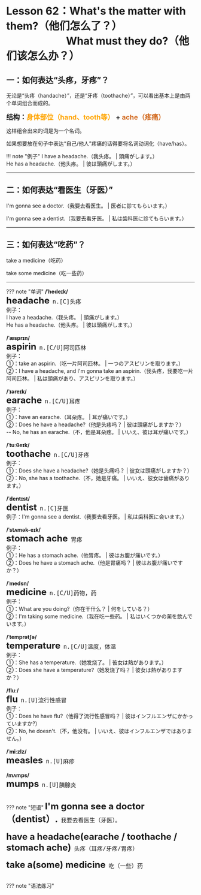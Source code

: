# Lesson 62：What's the matter with them?（他们怎么了？）<br>　　　　　&nbsp;&nbsp;&nbsp;What must they do?（他们该怎么办？）


## 一：如何表达“头疼，牙疼”？

无论是“头疼（handache）”，还是“牙疼（toothache）”，可以看出基本上是由两个单词组合而成的。

<font size=4>**结构：<font color=orange>身体部位（hand、tooth等）</font> +  <font color=chocolate>ache（疼痛）</font>**</font>

这样组合出来的词是为一个名词。

如果想要放在句子中表达“自己/他人”疼痛的话得要将名词动词化（have/has）。


!!! note "例子"
    I have a headache.（我头疼。 | 頭痛がします。）<br>
    He has a headache.（他头疼。 | 彼は頭痛がします。）<br>

---
## 二：如何表达“看医生（牙医）”

I'm gonna see a doctor.（我要去看医生。 | 医者に診てもらいます。）

I'm gonna see a dentist.（我要去看牙医。 | 私は歯科医に診てもらいます。）


---
## 三：如何表达“吃药”？

take a medicine（吃药）

take some medicine（吃一些药）


---
??? note "单词"
    **/ˈhedeɪk/**<br>
    <font size=5>**headache**</font>&nbsp;&nbsp;<font size=4>`n.[C]头疼`</font><br>
    例子：<br>
    I have a headache.（我头疼。 | 頭痛がします。）<br>
    He has a headache.（他头疼。 | 彼は頭痛がします。）<br>
    <br>
    **/ˈæsprɪn/**<br>
    <font size=5>**aspirin**</font>&nbsp;&nbsp;<font size=4>`n.[C/U]阿司匹林`</font><br>
    例子：<br>
    ①：take an aspirin.（吃一片阿司匹林。 | 一つのアスピリンを取ります。）<br>
    ②：I have a headache, and I'm gonna take an aspirin.（我头疼，我要吃一片阿司匹林。 | 私は頭痛があり、アスピリンを取ります。）<br>
    <br>
    **/ˈɪəreɪk/**<br>
    <font size=5>**earache**</font>&nbsp;&nbsp;<font size=4>`n.[C/U]耳疼`</font><br>
    例子：<br>
    ①：have an earache.（耳朵疼。 | 耳が痛いです。）<br>
    ②：Does he have a headache?（他是头疼吗？ | 彼は頭痛がしますか？）<br>
    -- No, he has an earache.（不，他是耳朵疼。 | いいえ、彼は耳が痛いです。）<br>
    <br>
    **/ˈtuːθeɪk/**<br>
    <font size=5>**toothache**</font>&nbsp;&nbsp;<font size=4>`n.[C/U]牙疼`</font><br>
    例子：<br>
    ①：Does she have a headache?（她是头痛吗？ | 彼女は頭痛がしますか？）<br>
    ②：No, she has a toothache.（不，她是牙痛。 | いいえ、彼女は歯痛があります。）<br>
    <br>
    **/ˈdentɪst/**<br>
    <font size=5>**dentist**</font>&nbsp;&nbsp;<font size=4>`n.[C]牙医`</font><br>
    例子：I'm gonna see a dentist.（我要去看牙医。 | 私は歯科医に会います。）<br>
    <br>
    **/ˈstʌmək-eɪk/**<br>
    <font size=5>**stomach ache**</font>&nbsp;&nbsp;<font size=4>`胃疼`</font><br>
    例子：<br>
    ①：He has a stomach ache.（他胃疼。 | 彼はお腹が痛いです。）<br>
    ②：Does he have a stomach ache.（他是胃痛吗？ | 彼はお腹が痛いですか？）<br>
    <br>
    **/ˈmedsn/**<br>
    <font size=5>**medicine**</font>&nbsp;&nbsp;<font size=4>`n.[C/U]药物，药`</font><br>
    例子：<br>
    ①：What are you doing?（你在干什么？ | 何をしている？）<br>
    ②：I'm taking some medicine.（我在吃一些药。 | 私はいくつかの薬を飲んでいます。）<br>
    <br>
    **/ˈtemprətʃə/**<br>
    <font size=5>**temperature**</font>&nbsp;&nbsp;<font size=4>`n.[C/U]温度，体温`</font><br>
    例子：<br>
    ①：She has a temperature.（她发烧了。 | 彼女は熱があります。）<br>
    ②：Does she have a temperature?（她发烧了吗？ | 彼女は熱がありますか？）<br>
    <br>
    **/fluː/**<br>
    <font size=5>**flu**</font>&nbsp;&nbsp;<font size=4>`n.[U]流行性感冒`</font><br>
    例子：<br>
    ①：Does he have flu?（他得了流行性感冒吗？ | 彼はインフルエンザにかかっていますか?）<br>
    ②：No, he doesn't.（不，他没有。 | いいえ、彼はインフルエンザではありません。）<br>
    <br>
    **/ˈmiːzlz/**<br>
    <font size=5>**measles**</font>&nbsp;&nbsp;<font size=4>`n.[U]麻疹`</font><br>
    <br>
    **/mʌmps/**<br>
    <font size=5>**mumps**</font>&nbsp;&nbsp;<font size=4>`n.[U]胰腺炎`</font><br>
    <br>


??? note "短语"
    <font size=5>**I'm gonna see a doctor（dentist）.**</font>&nbsp;&nbsp;<font size=4>`我要去看医生（牙医）。`</font><br>
    <br>
    <font size=5>**have a headache(earache / toothache / stomach ache)**</font>&nbsp;&nbsp;<font size=4>`头疼（耳疼/牙疼/胃疼）`</font><br>
    <br>
    <font size=5>**take a(some) medicine**</font>&nbsp;&nbsp;<font size=4>`吃（一些）药`</font><br>
    <br>


??? note "语法练习"

